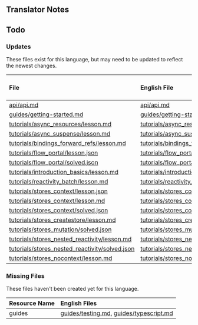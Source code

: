 
## Translator Notes

## Todo

### Updates  
These files exist for this language, but may need to be updated to reflect the newest changes.  
<!--MM:START (UPDATED:lang=it) -->
| File                                                                                                                                                      | English File                                                                                                                                              | Last Updated (EN)                                                                                   | Last Updated (IT)                                                                                  |
| :-------------------------------------------------------------------------------------------------------------------------------------------------------- | :-------------------------------------------------------------------------------------------------------------------------------------------------------- | :-------------------------------------------------------------------------------------------------- | :------------------------------------------------------------------------------------------------- |
| [api/api.md](https://github.com/solidjs/solid-docs/tree/main/langs/it/api/api.md)                                                                         | [api/api.md](https://github.com/solidjs/solid-docs/tree/main/langs/en/api/api.md)                                                                         | [3/30/2023](https://github.com/solidjs/solid-docs/commit/172b933d8973cca79dee0798f1a263c73ea9d17f)  | [9/10/2022](https://github.com/solidjs/solid-docs/commit/97f41fa02a81dd8ce917b8c5b5f592dde0b07dd1) |
| [guides/getting-started.md](https://github.com/solidjs/solid-docs/tree/main/langs/it/guides/getting-started.md)                                           | [guides/getting-started.md](https://github.com/solidjs/solid-docs/tree/main/langs/en/guides/getting-started.md)                                           | [3/20/2023](https://github.com/solidjs/solid-docs/commit/e768d8da58616a3484577509e02ed1ff4158c951)  | [9/10/2022](https://github.com/solidjs/solid-docs/commit/97f41fa02a81dd8ce917b8c5b5f592dde0b07dd1) |
| [tutorials/async_resources/lesson.md](https://github.com/solidjs/solid-docs/tree/main/langs/it/tutorials/async_resources/lesson.md)                       | [tutorials/async_resources/lesson.md](https://github.com/solidjs/solid-docs/tree/main/langs/en/tutorials/async_resources/lesson.md)                       | [10/30/2022](https://github.com/solidjs/solid-docs/commit/df4b4f089f2bb404dcf0815ab3fe65c69ace8c4e) | [6/18/2022](https://github.com/solidjs/solid-docs/commit/a217fd0d889195c2cc642daaff2ed86dbe819a38) |
| [tutorials/async_suspense/lesson.md](https://github.com/solidjs/solid-docs/tree/main/langs/it/tutorials/async_suspense/lesson.md)                         | [tutorials/async_suspense/lesson.md](https://github.com/solidjs/solid-docs/tree/main/langs/en/tutorials/async_suspense/lesson.md)                         | [3/20/2023](https://github.com/solidjs/solid-docs/commit/e768d8da58616a3484577509e02ed1ff4158c951)  | [6/18/2022](https://github.com/solidjs/solid-docs/commit/a217fd0d889195c2cc642daaff2ed86dbe819a38) |
| [tutorials/bindings_forward_refs/lesson.md](https://github.com/solidjs/solid-docs/tree/main/langs/it/tutorials/bindings_forward_refs/lesson.md)           | [tutorials/bindings_forward_refs/lesson.md](https://github.com/solidjs/solid-docs/tree/main/langs/en/tutorials/bindings_forward_refs/lesson.md)           | [3/20/2023](https://github.com/solidjs/solid-docs/commit/e768d8da58616a3484577509e02ed1ff4158c951)  | [6/18/2022](https://github.com/solidjs/solid-docs/commit/a217fd0d889195c2cc642daaff2ed86dbe819a38) |
| [tutorials/flow_portal/lesson.json](https://github.com/solidjs/solid-docs/tree/main/langs/it/tutorials/flow_portal/lesson.json)                           | [tutorials/flow_portal/lesson.json](https://github.com/solidjs/solid-docs/tree/main/langs/en/tutorials/flow_portal/lesson.json)                           | [3/20/2023](https://github.com/solidjs/solid-docs/commit/e768d8da58616a3484577509e02ed1ff4158c951)  | [6/18/2022](https://github.com/solidjs/solid-docs/commit/a217fd0d889195c2cc642daaff2ed86dbe819a38) |
| [tutorials/flow_portal/solved.json](https://github.com/solidjs/solid-docs/tree/main/langs/it/tutorials/flow_portal/solved.json)                           | [tutorials/flow_portal/solved.json](https://github.com/solidjs/solid-docs/tree/main/langs/en/tutorials/flow_portal/solved.json)                           | [3/20/2023](https://github.com/solidjs/solid-docs/commit/e768d8da58616a3484577509e02ed1ff4158c951)  | [6/18/2022](https://github.com/solidjs/solid-docs/commit/a217fd0d889195c2cc642daaff2ed86dbe819a38) |
| [tutorials/introduction_basics/lesson.md](https://github.com/solidjs/solid-docs/tree/main/langs/it/tutorials/introduction_basics/lesson.md)               | [tutorials/introduction_basics/lesson.md](https://github.com/solidjs/solid-docs/tree/main/langs/en/tutorials/introduction_basics/lesson.md)               | [3/20/2023](https://github.com/solidjs/solid-docs/commit/e768d8da58616a3484577509e02ed1ff4158c951)  | [6/18/2022](https://github.com/solidjs/solid-docs/commit/a217fd0d889195c2cc642daaff2ed86dbe819a38) |
| [tutorials/reactivity_batch/lesson.md](https://github.com/solidjs/solid-docs/tree/main/langs/it/tutorials/reactivity_batch/lesson.md)                     | [tutorials/reactivity_batch/lesson.md](https://github.com/solidjs/solid-docs/tree/main/langs/en/tutorials/reactivity_batch/lesson.md)                     | [9/10/2022](https://github.com/solidjs/solid-docs/commit/97f41fa02a81dd8ce917b8c5b5f592dde0b07dd1)  | [6/18/2022](https://github.com/solidjs/solid-docs/commit/a217fd0d889195c2cc642daaff2ed86dbe819a38) |
| [tutorials/stores_context/lesson.json](https://github.com/solidjs/solid-docs/tree/main/langs/it/tutorials/stores_context/lesson.json)                     | [tutorials/stores_context/lesson.json](https://github.com/solidjs/solid-docs/tree/main/langs/en/tutorials/stores_context/lesson.json)                     | [9/7/2022](https://github.com/solidjs/solid-docs/commit/7a0656c409728d26f791ad1e30648171963a5316)   | [6/18/2022](https://github.com/solidjs/solid-docs/commit/a217fd0d889195c2cc642daaff2ed86dbe819a38) |
| [tutorials/stores_context/lesson.md](https://github.com/solidjs/solid-docs/tree/main/langs/it/tutorials/stores_context/lesson.md)                         | [tutorials/stores_context/lesson.md](https://github.com/solidjs/solid-docs/tree/main/langs/en/tutorials/stores_context/lesson.md)                         | [3/20/2023](https://github.com/solidjs/solid-docs/commit/e768d8da58616a3484577509e02ed1ff4158c951)  | [6/18/2022](https://github.com/solidjs/solid-docs/commit/a217fd0d889195c2cc642daaff2ed86dbe819a38) |
| [tutorials/stores_context/solved.json](https://github.com/solidjs/solid-docs/tree/main/langs/it/tutorials/stores_context/solved.json)                     | [tutorials/stores_context/solved.json](https://github.com/solidjs/solid-docs/tree/main/langs/en/tutorials/stores_context/solved.json)                     | [9/7/2022](https://github.com/solidjs/solid-docs/commit/7a0656c409728d26f791ad1e30648171963a5316)   | [6/18/2022](https://github.com/solidjs/solid-docs/commit/a217fd0d889195c2cc642daaff2ed86dbe819a38) |
| [tutorials/stores_createstore/lesson.md](https://github.com/solidjs/solid-docs/tree/main/langs/it/tutorials/stores_createstore/lesson.md)                 | [tutorials/stores_createstore/lesson.md](https://github.com/solidjs/solid-docs/tree/main/langs/en/tutorials/stores_createstore/lesson.md)                 | [3/20/2023](https://github.com/solidjs/solid-docs/commit/e768d8da58616a3484577509e02ed1ff4158c951)  | [6/18/2022](https://github.com/solidjs/solid-docs/commit/a217fd0d889195c2cc642daaff2ed86dbe819a38) |
| [tutorials/stores_mutation/solved.json](https://github.com/solidjs/solid-docs/tree/main/langs/it/tutorials/stores_mutation/solved.json)                   | [tutorials/stores_mutation/solved.json](https://github.com/solidjs/solid-docs/tree/main/langs/en/tutorials/stores_mutation/solved.json)                   | [3/20/2023](https://github.com/solidjs/solid-docs/commit/e768d8da58616a3484577509e02ed1ff4158c951)  | [6/18/2022](https://github.com/solidjs/solid-docs/commit/a217fd0d889195c2cc642daaff2ed86dbe819a38) |
| [tutorials/stores_nested_reactivity/lesson.md](https://github.com/solidjs/solid-docs/tree/main/langs/it/tutorials/stores_nested_reactivity/lesson.md)     | [tutorials/stores_nested_reactivity/lesson.md](https://github.com/solidjs/solid-docs/tree/main/langs/en/tutorials/stores_nested_reactivity/lesson.md)     | [9/7/2022](https://github.com/solidjs/solid-docs/commit/7a0656c409728d26f791ad1e30648171963a5316)   | [6/18/2022](https://github.com/solidjs/solid-docs/commit/a217fd0d889195c2cc642daaff2ed86dbe819a38) |
| [tutorials/stores_nested_reactivity/solved.json](https://github.com/solidjs/solid-docs/tree/main/langs/it/tutorials/stores_nested_reactivity/solved.json) | [tutorials/stores_nested_reactivity/solved.json](https://github.com/solidjs/solid-docs/tree/main/langs/en/tutorials/stores_nested_reactivity/solved.json) | [9/7/2022](https://github.com/solidjs/solid-docs/commit/7a0656c409728d26f791ad1e30648171963a5316)   | [6/18/2022](https://github.com/solidjs/solid-docs/commit/a217fd0d889195c2cc642daaff2ed86dbe819a38) |
| [tutorials/stores_nocontext/lesson.md](https://github.com/solidjs/solid-docs/tree/main/langs/it/tutorials/stores_nocontext/lesson.md)                     | [tutorials/stores_nocontext/lesson.md](https://github.com/solidjs/solid-docs/tree/main/langs/en/tutorials/stores_nocontext/lesson.md)                     | [3/20/2023](https://github.com/solidjs/solid-docs/commit/e768d8da58616a3484577509e02ed1ff4158c951)  | [6/18/2022](https://github.com/solidjs/solid-docs/commit/a217fd0d889195c2cc642daaff2ed86dbe819a38) |

<!--MM:END-->
### Missing Files  
These files haven't been created yet for this language.  
<!--MM:START (CREATED:lang=it) -->
| Resource Name | English Files                                                                                                                                                                                          |
| :------------ | :----------------------------------------------------------------------------------------------------------------------------------------------------------------------------------------------------- |
| guides        | [guides/testing.md](https://github.com/solidjs/solid-docs/tree/main/langs/it/guides/testing.md), [guides/typescript.md](https://github.com/solidjs/solid-docs/tree/main/langs/it/guides/typescript.md) |

<!--MM:END-->
        